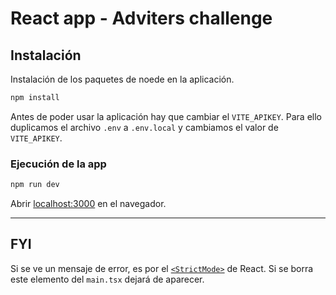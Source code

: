 # React app - Adviters challenge

## Instalación

Instalación de los paquetes de noede en la aplicación.

```bash
npm install
```

Antes de poder usar la aplicación hay que cambiar el `VITE_APIKEY`. Para ello duplicamos el archivo `.env` a `.env.local` y cambiamos el valor de `VITE_APIKEY`.

### Ejecución de la app

```bash
npm run dev
```

Abrir [localhost:3000](http://localhost:3000/) en el navegador.

---

## FYI

Si se ve un mensaje de error, es por el [`<StrictMode>`](https://es.react.dev/reference/react/StrictMode) de React. Si se borra este elemento del `main.tsx` dejará de aparecer.
